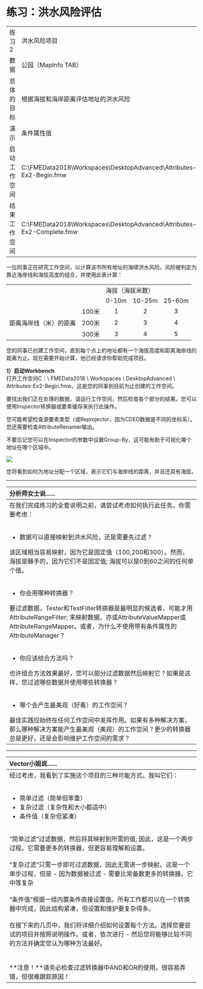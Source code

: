 # 练习：洪水风险评估

<table>
<tr>
<td>
<font style="vertical-align: inherit;">
练习2
</font></td>
<td><font style="vertical-align: inherit;">
洪水风险项目
</font></td>
</tr>
<tr>
<td><font style="vertical-align: inherit;">数据</font></td>
<td><font style="vertical-align: inherit;">公园（MapInfo TAB）</font></td>
</tr>
<tr>
<td><font style="vertical-align: inherit;">总体的目标</font></td>
<td><font style="vertical-align: inherit;">根据海拔和海岸距离评估地址的洪水风险</font></td>
</tr>
<tr>
<td><font style="vertical-align: inherit;">演示</font></td>
<td><font style="vertical-align: inherit;">条件属性值</font></td>
</tr>
<tr>
<td><font style="vertical-align: inherit;">启动工作空间</font></td>
<td><font style="vertical-align: inherit;">C:\FMEData2018\Workspaces\DesktopAdvanced\Attributes-Ex2-Begin.fmw</font></td>
</tr>
<tr>
<td><font style="vertical-align: inherit;">结束工作空间</font></td>
<td><font style="vertical-align: inherit;">C:\FMEData2018\Workspaces\DesktopAdvanced\Attributes-Ex2-Complete.fmw</font></td>
</tr>
</table>

一位同事正在研究工作空间，以计算该市所有地址的海啸洪水风险。风险被判定为靠近海岸线和海拔高度的组合，并使用此表计算：

<table>
<tr><td></td><td></td><td colspan="3"><font style="vertical-align: inherit;"><font style="vertical-align: inherit;">海拔（海拔米数）</font></font></td></tr>
<tr><td></td><td></td><td align="center"><font style="vertical-align: inherit;">0-10m</font></td><td align="center"><font style="vertical-align: inherit;"><font style="vertical-align: inherit;">10-25m</font></td><td align="center"><font style="vertical-align: inherit;">25-60m</font></td></tr>
<tr><td rowspan="3"><font style="vertical-align: inherit;">距离海岸线（米）的距离</font></td><td align="center"><font style="vertical-align: inherit;">100米</font></td><td align="center"><font style="vertical-align: inherit;">1</font></td><td align="center"><font style="vertical-align: inherit;">2</font></td><td align="center"><font style="vertical-align: inherit;">3</font></td></tr>
<tr><td align="center"><font style="vertical-align: inherit;">200米</font></td><td align="center"><font style="vertical-align: inherit;">2</font></td><td align="center"><font style="vertical-align: inherit;">3</font></td><td align="center"><font style="vertical-align: inherit;">4</font></td></tr>
<tr><td align="center"><font style="vertical-align: inherit;">300米</font></td><td align="center"><font style="vertical-align: inherit;">3</font></td><td align="center"><font style="vertical-align: inherit;">4</font></td><td align="center"><font style="vertical-align: inherit;">5</font></td></tr>
</table>

您的同事已创建工作空间，直到每个点上的地址都有一个海拔高度和距离海岸线的距离为止。现在需要开始计算，他已经请求你帮助完成项目。

  
**1）启动Workbench**  
打开工作空间C：\ FMEData2018 \ Workspaces \ DesktopAdvanced \ Attributes-Ex2-Begin.fmw。这是您的同事到目前为止创建的工作空间。

要找出我们正在处理的数据，请运行工作空间，然后检查各个部分的结果。您可以使用Inspector转换器或要素缓存来执行此操作。

您可能希望检查源要素类型（或Reprojector，因为CDED数据是不同的坐标系）。您还需要检查AttributeRenamer输出。

不要忘记您可以在Inspector的参数中设置Group-By，这可能有助于可视化哪个地址在哪个区域中。

![](../../Images/Img1.218.Ex2.InitialDataProcessed.png)

您将看到如何为地址分配一个区域，表示它们与海岸线的距离，并且还具有海拔。

---

| 分析师女士说...... |
| :--- |
| 在我们完成练习的全套说明之前，请尝试考虑如何执行此任务。你需要考虑：<br><br><ul><li>数据可以直接映射到洪水风险，还是需要先过滤？</li></ul>该区域相当容易映射，因为它是固定值（100,200和300）。然而，海拔是棘手的，因为它们不是固定值; 海拔可以是0到60之间的任何单个值。<br><br><ul><li>你会用哪种转换器？</li></ul>要过滤数据，Tester和TestFilter转换器是最明显的候选者，可能才用AttributeRangeFilter; 来映射数据，亦或AttributeValueMapper或AttributeRangeMapper。或者，为什么不使用带有条件属性的AttributeManager？<br><br><ul><li>你应该结合方法吗？</li></ul>也许组合方法效果最好，您可以部分过滤数据然后映射它？如果是这样，您过滤哪些数据并使用哪些转换器？<br><br><ul><li>哪个会产生最美观（好看）的工作空间？</li></ul>最佳实践应始终在任何工作空间中发挥作用。如果有多种解决方案，那么哪种解决方案能产生最美观（美观）的工作空间？更少的转换器总是更好，还是会影响维护工作空间的需求？  |

---

| Vector小姐说...... |
| :--- |
| 经过考虑，我看到了实施这个项目的三种可能方式。我叫它们：<br><br><ul><li>简单过滤（简单但笨重）</li><li>复杂过滤（复杂性和大小都适中）</li><li>条件值（复杂但紧凑）</li></ul><br>“简单过滤”过滤数据，然后将其映射到所需的值; 因此，这是一个两步过程。它需要更多的转换器，但更容易理解和设置。<br><br>“复杂过滤”只需一步即可过滤数据，因此无需进一步映射。这是一个单步过程，但是 - 因为数据被过滤 - 需要比常备数更多的转换器。它中等复杂<br><br>“条件值”根据一组内置条件直接设置值。所有工作都可以在一个转换器中完成，因此结构紧凑，但设置和维护要复杂得多。<br><br>在接下来的几页中，我们将详细介绍如何设置每个方法。选择您要尝试的项目并按照说明操作。或者，依次进行 - 然后您将能够比较不同的方法并确定您认为哪种方法最好。<br><br><br>**注意！**请务必检查过滤转换器中AND和OR的使用。很容易弄错，但很难跟踪原因！  |

